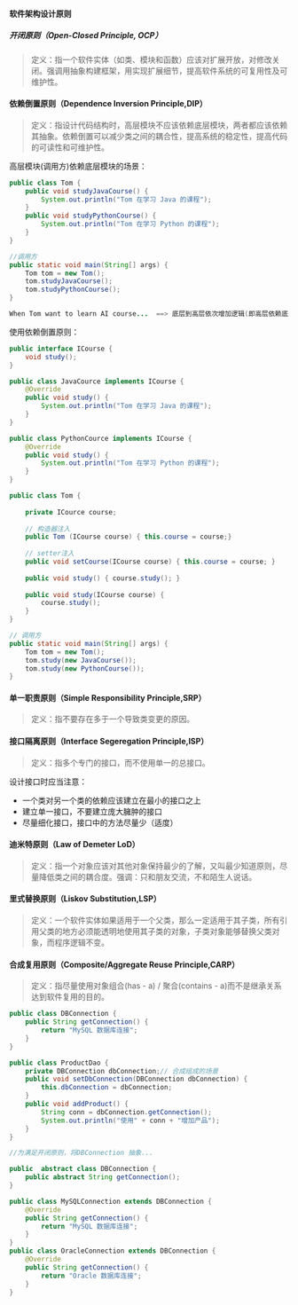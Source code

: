 #### 软件架构设计原则

##### 开闭原则（Open-Closed Principle, OCP）

> 定义：指一个软件实体（如类、模块和函数）应该对扩展开放，对修改关闭。强调用抽象构建框架，用实现扩展细节，提高软件系统的可复用性及可维护性。

#### 依赖倒置原则（Dependence Inversion Principle,DIP）

> 定义：指设计代码结构时，高层模块不应该依赖底层模块，两者都应该依赖其抽象。依赖倒置可以减少类之间的耦合性，提高系统的稳定性，提高代码的可读性和可维护性。

高层模块(调用方)依赖底层模块的场景：

```java
public class Tom {
    public void studyJavaCourse() {
        System.out.println("Tom 在学习 Java 的课程");
    }
    public void studyPythonCourse() {
        System.out.println("Tom 在学习 Python 的课程");
    }
}

//调用方
public static void main(String[] args) {
    Tom tom = new Tom();
    tom.studyJavaCourse();
    tom.studyPythonCourse();
}

When Tom want to learn AI course...  ==> 底层到高层依次增加逻辑(即高层依赖底层)
```

使用依赖倒置原则：

```java
public interface ICourse {
    void study();
}

public class JavaCource implements ICourse {
    @Override
    public void study() {
        System.out.println("Tom 在学习 Java 的课程");
    }
}

public class PythonCource implements ICourse {
    @Override
    public void study() {
        System.out.println("Tom 在学习 Python 的课程");
    }
}

public class Tom {
    
    private ICource course;
    
    // 构造器注入
    public Tom (ICourse course) { this.course = course;}
    
    // setter注入
    public void setCourse(ICourse course) { this.course = course; }
    
    public void study() { course.study(); }
    
    public void study(ICourse course) {
        course.study();
    }
}

// 调用方
public static void main(String[] args) {
    Tom tom = new Tom();
    tom.study(new JavaCourse());
    tom.study(new PythonCourse());
}
```

#### 单一职责原则（Simple Responsibility Principle,SRP）

> 定义：指不要存在多于一个导致类变更的原因。

#### 接口隔离原则（Interface Segeregation Principle,ISP）

> 定义：指多个专门的接口，而不使用单一的总接口。

设计接口时应当注意：

+ 一个类对另一个类的依赖应该建立在最小的接口之上
+ 建立单一接口，不要建立庞大臃肿的接口
+ 尽量细化接口，接口中的方法尽量少（适度）

#### 迪米特原则（Law of Demeter LoD）

> 定义：指一个对象应该对其他对象保持最少的了解，又叫最少知道原则，尽量降低类之间的耦合度。强调：只和朋友交流，不和陌生人说话。

#### 里式替换原则（Liskov Substitution,LSP）

> 定义：一个软件实体如果适用于一个父类，那么一定适用于其子类，所有引用父类的地方必须能透明地使用其子类的对象，子类对象能够替换父类对象，而程序逻辑不变。

#### 合成复用原则（Composite/Aggregate Reuse Principle,CARP）

> 定义：指尽量使用对象组合(has - a) / 聚合(contains - a)而不是继承关系达到软件复用的目的。

```java
public class DBConnection {
    public String getConnection() {
        return "MySQL 数据库连接";
    }
}

public class ProductDao {
    private DBConnection dbConnection;// 合成组成的场景
    public void setDbConnection(DBConnection dbConnection) {
        this.dbConnection = dbConnection;
    }
    public void addProduct() {
        String conn = dbConnection.getConnection();
        System.out.println("使用" + conn + "增加产品");
    }
}

//为满足开闭原则，将DBConnection 抽象...

public  abstract class DBConnection {
    public abstract String getConnection();
}

public class MySQLConnection extends DBConnection {
    @Override
    public String getConnection() {
        return "MySQL 数据库连接";
    }
}
public class OracleConnection extends DBConnection {
    @Override
    public String getConnection() {
        return "Oracle 数据库连接";
    }
}

```

